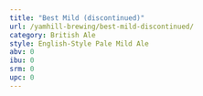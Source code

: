 ```yaml
---
title: "Best Mild (discontinued)"
url: /yamhill-brewing/best-mild-discontinued/
category: British Ale
style: English-Style Pale Mild Ale
abv: 0
ibu: 0
srm: 0
upc: 0
---
```


